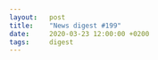 ```yaml
---
layout:   post
title:    "News digest #199"
date:     2020-03-23 12:00:00 +0200
tags:     digest
---
```

